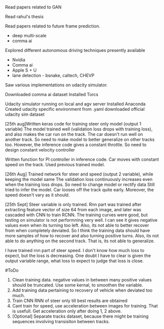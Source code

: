 Read papers related to GAN

Read rahul's thesis

Read papers related to future frame prediction.
- deep multi-scale
- comma ai

Explored different autonomous driving techniques presently available
- Nvidia
- Comma ai
- Apple S + U
- lane detection - bsnake, caltech, CHEVP

Saw various implementations on udacity simulator.

Downloaded comma ai dataset
Installed Torcs

Udacity simulator running on  local and agv server
Installed Anaconda
Created udacity specific environment from .yaml
downloaded official udacity sim dataset

[25th aug]Written keras code for training steer only model (output 1 variable)
The model trained well (validation loss drops with training loss), and also makes the car run on the track.
The car doesn't run well on another track. So need to make model to better generalize on other tracks too.
However, the inference code gives a constant throttle. So need to design constant velocity controller

Written function for PI controller in inference code.
Car moves with constant speed on the track. Used previous trained model.

[26th Aug] Trained network for steer and speed (output 2 variable), while keeping the model same
The validation loss continuously increases even when the training loss drops. So need to change model or rectify data
Still tried to infer the model. Car looses off the track quite early. Moreover, the speed doesn't vary as it should.


[25th Sept] Steer variable is only trained. Rnn part was trained after extracting feature vector of size 64 from each image, and later was cascaded with CNN to train RCNN. The training curves were good, but testing on simulator is not performning very well. I can see it gives negative values even when its turning too left. Also, its not able to better recover from when completely deviated. So I think the training data should have more samples of how to recover and also turning positive turns. Also, its not able to do anything on the second track. That is, its not able to generalize.

I have trained rnn part of steer speed. I don't know how much loss to expect, but the loss is decreasing. One doubt I have to clear is given the output variable range, what loss to expect to judge that loss is close.

#ToDo
1. Clean training data. negative values in between many positive values should be truncated. Use some kernal, to smoothen the variable.
2. Add training data pertaining to recovery of vehicle when deviated too much. 
3. Train CNN RNN of steer only till best results are obtained
4. Cant train for speed, use acceleration between images for training. That is usefull. Get acceleration only after doing 1, 2 above. 
5. [Optional] Separate tracks dataset, because there might be training sequences involving transisiton between tracks. 

